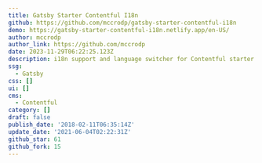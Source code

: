 ```yaml
---
title: Gatsby Starter Contentful I18n
github: https://github.com/mccrodp/gatsby-starter-contentful-i18n
demo: https://gatsby-starter-contentful-i18n.netlify.app/en-US/
author: mccrodp
author_link: https://github.com/mccrodp
date: 2023-11-29T06:22:25.123Z
description: i18n support and language switcher for Contentful starter repo
ssg:
  - Gatsby
css: []
ui: []
cms:
  - Contentful
category: []
draft: false
publish_date: '2018-02-11T06:35:14Z'
update_date: '2021-06-04T02:22:31Z'
github_star: 61
github_fork: 15
---
```

